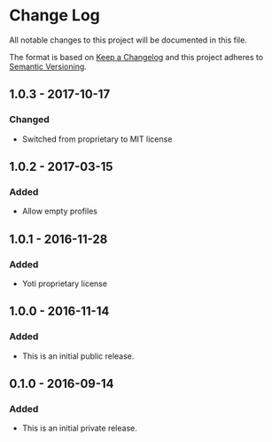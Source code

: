 # Change Log
All notable changes to this project will be documented in this file.

The format is based on [Keep a Changelog](http://keepachangelog.com/)
and this project adheres to [Semantic Versioning](http://semver.org/).

## 1.0.3 - 2017-10-17
### Changed
- Switched from proprietary to MIT license

## 1.0.2 - 2017-03-15
### Added
- Allow empty profiles

## 1.0.1 - 2016-11-28
### Added
- Yoti proprietary license

## 1.0.0 - 2016-11-14
### Added
- This is an initial public release.

## 0.1.0 - 2016-09-14
### Added
- This is an initial private release.
